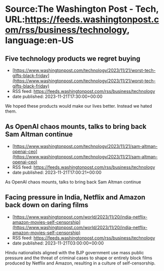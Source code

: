 # Source:The Washington Post - Tech, URL:https://feeds.washingtonpost.com/rss/business/technology, language:en-US

## Five technology products we regret buying
 - [https://www.washingtonpost.com/technology/2023/11/21/worst-tech-gifts-black-friday](https://www.washingtonpost.com/technology/2023/11/21/worst-tech-gifts-black-friday)
 - RSS feed: https://feeds.washingtonpost.com/rss/business/technology
 - date published: 2023-11-21T17:30:00+00:00

We hoped these products would make our lives better. Instead we hated them.

## As OpenAI chaos mounts, talks to bring back Sam Altman continue
 - [https://www.washingtonpost.com/technology/2023/11/21/sam-altman-openai-ceo](https://www.washingtonpost.com/technology/2023/11/21/sam-altman-openai-ceo)
 - RSS feed: https://feeds.washingtonpost.com/rss/business/technology
 - date published: 2023-11-21T17:00:21+00:00

As OpenAI chaos mounts, talks to bring back Sam Altman continue

## Facing pressure in India, Netflix and Amazon back down on daring films
 - [https://www.washingtonpost.com/world/2023/11/20/india-netflix-amazon-movies-self-censorship](https://www.washingtonpost.com/world/2023/11/20/india-netflix-amazon-movies-self-censorship)
 - RSS feed: https://feeds.washingtonpost.com/rss/business/technology
 - date published: 2023-11-21T03:00:00+00:00

Hindu nationalists aligned with the BJP government use mass public pressure and the threat of criminal cases to shape or entirely block films produced by Netflix and Amazon, resulting in a culture of self-censorship.

